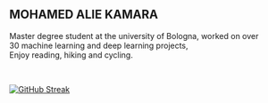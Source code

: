 ## MOHAMED ALIE KAMARA


Master degree student at the university of Bologna, worked on over                                                    
30 machine learning and deep learning projects,                      
Enjoy reading, hiking and cycling.


<br>



[![GitHub Streak](https://streak-stats.demolab.com?user=https%3A%2F%2Fgithub.com%2FKmohamedalie&currStreakNum=EB5454)](https://git.io/streak-stats)



<!--

Here are some ideas to get you started:

-  🔭 I’m currently working on ...
-  🌱 I’m currently learning ...
-  👯 I’m looking to collaborate on ...
-  🤔 I’m looking for help with ...
-  💬 Ask me about ...
-  📫 How to reach me: ...
-  😄 Pronouns: ...
-  ⚡ Fun fact: .. 
-->
